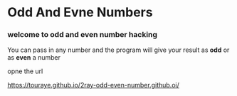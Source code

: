 # Odd And Evne Numbers


### welcome to odd and even number hacking

You can pass in any number and the program will give your result as **odd** or as **even** a number

opne the url  

https://touraye.github.io/2ray-odd-even-number.github.oi/
